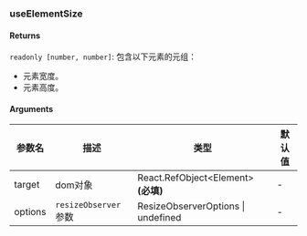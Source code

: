 ### useElementSize

#### Returns
`readonly [number, number]`: 包含以下元素的元组：
- 元素宽度。
- 元素高度。

#### Arguments
|参数名|描述|类型|默认值|
|---|---|---|---|
|target|dom对象|React.RefObject&lt;Element&gt;  **(必填)**|-|
|options|`resizeObserver` 参数|ResizeObserverOptions \| undefined |-|